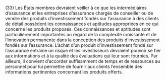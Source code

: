 (33) Les États membres devraient veiller à ce que les intermédiaires d’assurance et les entreprises d’assurance chargés de conseiller ou de vendre des produits d’investissement fondés sur l’assurance à des clients de détail possèdent les connaissances et aptitudes appropriées en ce qui concerne les produits proposés. Ces connaissances et aptitudes sont particulièrement importantes au regard de la complexité croissante et de l’innovation permanente dans la conception des produits d’investissement fondés sur l’assurance. L’achat d’un produit d’investissement fondé sur l’assurance entraîne un risque et les investisseurs devraient pouvoir se fier aux informations et à la qualité des évaluations qui leur sont fournies. Par ailleurs, il convient d’accorder suffisamment de temps et de ressources au personnel pour lui permettre de fournir aux clients l’ensemble des informations pertinentes concernant les produits offerts.
